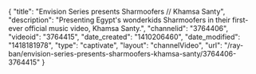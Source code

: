 {
    "title": "Envision Series presents Sharmoofers \/\/ Khamsa Santy",
    "description": "Presenting Egypt's wonderkids Sharmoofers in their first-ever official music video, Khamsa Santy.",
    "channelid": "3764406",
    "videoid": "3764415",
    "date_created": "1410206460",
    "date_modified": "1418181978",
    "type": "captivate",
    "layout": "channelVideo",
    "url": "\/ray-ban\/envision-series-presents-sharmoofers-khamsa-santy\/3764406-3764415"
}